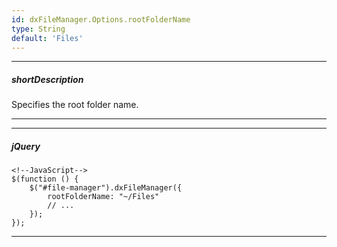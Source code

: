 ```yaml
---
id: dxFileManager.Options.rootFolderName
type: String
default: 'Files'
---
```

---
##### shortDescription
Specifies the root folder name.

---


---

##### jQuery

    <!--JavaScript-->
    $(function () {
        $("#file-manager").dxFileManager({
            rootFolderName: "~/Files"
            // ...
        });
    });

---
